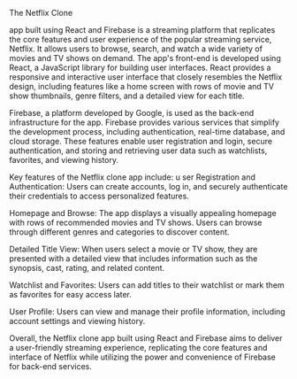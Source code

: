 The Netflix Clone 

app built using React and Firebase is a streaming platform that replicates the core features and user experience of the popular streaming service, Netflix. It allows users to browse, search, and watch a wide variety of movies and TV shows on demand.
The app's front-end is developed using React, a JavaScript library for building user interfaces. React provides a responsive and interactive user interface that closely resembles the Netflix design, including features like a home screen with rows of movie and TV show thumbnails, genre filters, and a detailed view for each title.

Firebase, a platform developed by Google, is used as the back-end infrastructure for the app. Firebase provides various services that simplify the development process, including authentication, real-time database, and cloud storage. These features enable user registration and login, secure authentication, and storing and retrieving user data such as watchlists, favorites, and viewing history.

Key features of the Netflix clone app include:
u
ser Registration and Authentication: Users can create accounts, log in, and securely authenticate their credentials to access personalized features.

Homepage and Browse: The app displays a visually appealing homepage with rows of recommended movies and TV shows. Users can browse through different genres and categories to discover content.

Detailed Title View: When users select a movie or TV show, they are presented with a detailed view that includes information such as the synopsis, cast, rating, and related content.

Watchlist and Favorites: Users can add titles to their watchlist or mark them as favorites for easy access later.

User Profile: Users can view and manage their profile information, including account settings and viewing history.

Overall, the Netflix clone app built using React and Firebase aims to deliver a user-friendly streaming experience, replicating the core features and interface of Netflix while utilizing the power and convenience of Firebase for back-end services.




